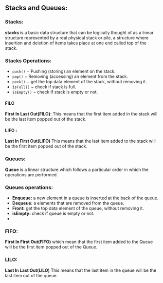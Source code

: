 ## Stacks and Queues:


### Stacks:
**stacks** is a basic data structure that can be logically thought of as a linear structure represented by a real physical stack or pile, a structure where insertion and deletion of items takes place at one end called top of the stack.


### Stacks Operations:
- ``push()`` − Pushing (storing) an element on the stack.
- ``pop()`` − Removing (accessing) an element from the stack. 
- ``peek()`` − get the top data element of the stack, without removing it.
- ``isFull()`` − check if stack is full.
- ``isEmpty()`` − check if stack is empty or not.
  

#### FILO
**First In Last Out(FILO):** This means that the first item added in the stack will be the last item popped out of the stack.

#### LIFO :
**Last In First Out(LIFO)** This means that the last item added to the stack will be the first item popped out of the stack.

### Queues:
**Queue** is a linear structure which follows a particular order in which the operations are performed.

### Queues operations:
- **Enqueue:** a new element in a queue is inserted at the back of the queue.
- **Dequeue:** a elements that are removed from the queue.
- **Front:** get the top data element of the queue, without removing it.
- **isEmpty:** check if queue is empty or not.
- 
### FIFO:
**First In First Out(FIFO)** which mean that the first item added to the Queue will be the first item popped out of the Queue.

### LILO:
**Last In Last Out(LILO)** This means that the last item in the queue will be the last item out of the queue.